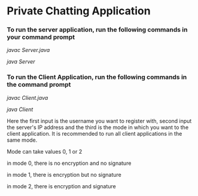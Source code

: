 # Private Chatting Application 


### To run the server application, run the following commands in your command prompt


*javac Server.java*


*java Server*

### To run the Client Application, run the following commands in the command prompt


*javac Client.java*


*java Client <username> <ServerIP> <mode>*


Here the first input is the username you want to register with, second input the server's IP address and the third is the mode in which you want to the client application. It is recommended to run all client applications in the same mode.


Mode can take values 0, 1 or 2


in mode 0, there is no encryption and no signature


in mode 1, there is encryption but no signature


in mode 2, there is encryption and signature
